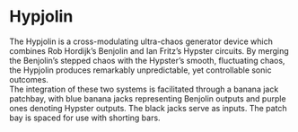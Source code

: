 # Hypjolin

The Hypjolin is a cross-modulating ultra-chaos generator device which combines Rob Hordijk’s Benjolin and Ian Fritz’s Hypster circuits. 
By merging the Benjolin’s stepped chaos with the Hypster’s smooth, fluctuating chaos, the Hypjolin produces remarkably unpredictable, yet controllable sonic outcomes.  
The integration of these two systems is facilitated through a banana jack patchbay, with blue banana jacks representing Benjolin outputs and purple ones denoting Hypster outputs. The black jacks serve as inputs. The patch bay is spaced for use with shorting bars.
